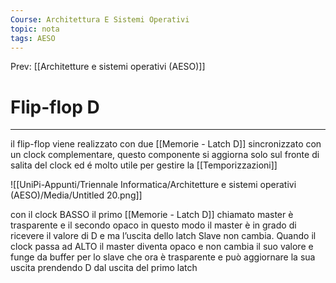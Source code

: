 ```yaml
---
Course: Architettura E Sistemi Operativi
topic: nota
tags: AESO
---
```


Prev: [[Architetture e sistemi operativi (AESO)]]

# Flip-flop D
---
il flip-flop viene realizzato con due [[Memorie - Latch D]] sincronizzato con un clock complementare, questo componente si aggiorna solo sul fronte di salita del clock ed é molto utile per gestire la [[Temporizzazioni]]

![[UniPi-Appunti/Triennale Informatica/Architetture e sistemi operativi (AESO)/Media/Untitled 20.png]]

con il clock BASSO il primo [[Memorie - Latch D]] chiamato master è trasparente e il secondo opaco in questo modo il master è in grado di ricevere il valore di D e ma l’uscita dello latch Slave non cambia. Quando il clock passa ad ALTO il master diventa opaco e non cambia il suo valore e funge da buffer per lo slave che ora è trasparente e può aggiornare la sua uscita prendendo D dal uscita del primo latch